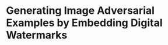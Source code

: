 # Generating Image Adversarial Examples by Embedding Digital Watermarks

<!-- This is the core code of [our work](https://arxiv.org/abs/2009.05107). We need to mention that this is only the preliminary of our work. We will update the code after we finish all the work. For now, if you find our code is helpful for your research, please considering citing it as:

    @article{xiang2020efficiently,
      title={Efficiently Constructing Adversarial Examples by Feature Watermarking},
      author={Xiang, Yuexin and Ren, Wei and Li, Tiantian and Zheng, Xianghan and Zhu, Tianqing and Choo, Kim-Kwang Raymond},
      journal={arXiv preprint arXiv:2009.05107},
      year={2020}
    }

If you have any questions please feel free to contact me by e-mail yuexin.xiang@cug.edu.cn or tiantian3@student.unimelb.edu.au.
 -->
